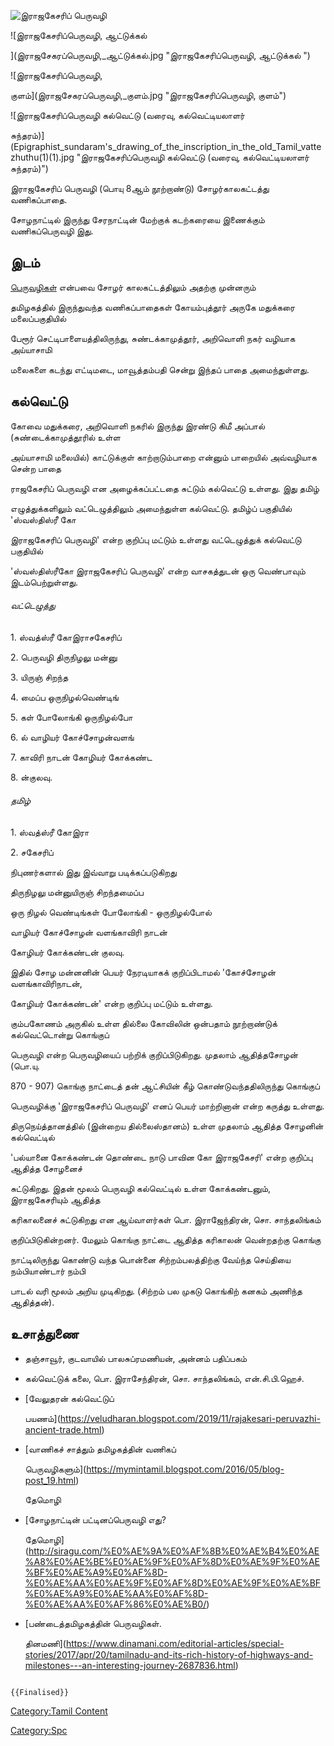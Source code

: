 ![இராஜகேசரிப் பெருவழி](Rajakesari_peruvazhi.jpg "இராஜகேசரிப் பெருவழி")
![இராஜகேசரிப்பெருவழி, ஆட்டுக்கல்
](இராஜசேகரப்பெருவழி,_ஆட்டுக்கல்.jpg "இராஜகேசரிப்பெருவழி, ஆட்டுக்கல் ")
![இராஜகேசரிப்பெருவழி,
குளம்](இராஜசேகரப்பெருவழி,_குளம்.jpg "இராஜகேசரிப்பெருவழி, குளம்")
![இராஜகேசரிப்பெருவழி கல்வெட்டு (வரைவு, கல்வெட்டியலாளர்
சுந்தரம்)](Epigraphist_sundaram's_drawing_of_the_inscription_in_the_old_Tamil_vattezhuthu(1)(1).jpg "இராஜகேசரிப்பெருவழி கல்வெட்டு (வரைவு, கல்வெட்டியலாளர் சுந்தரம்)")
இராஜகேசரிப் பெருவழி (பொயு 8ஆம் நூற்றாண்டு) சோழர்காலகட்டத்து வணிகப்பாதை.
சோழநாட்டில் இருந்து சேரநாட்டின் மேற்குக் கடற்கரையை இணைக்கும் வணிகப்பெருவழி இது.

## இடம்

[பெருவழிகள்](பெருவழிகள் "wikilink") என்பவை சோழர் காலகட்டத்திலும் அதற்கு முன்னரும்
தமிழகத்தில் இருந்துவந்த வணிகப்பாதைகள் கோயம்புத்தூர் அருகே மதுக்கரை மலைப்பகுதியில்
பேரூர் செட்டிபாளையத்திலிருந்து, சுண்டக்காமுத்தூர், அறிவொளி நகர் வழியாக அய்யாசாமி
மலைகளை கடந்து எட்டிமடை, மாவூத்தம்பதி சென்று இந்தப் பாதை அமைந்துள்ளது.

## கல்வெட்டு

கோவை மதுக்கரை, அறிவொளி நகரில் இருந்து இரண்டு கிமீ அப்பால் (சுண்டைக்காமுத்தூரில் உள்ள
அய்யாசாமி மலையில்) காட்டுக்குள் காற்றாடும்பாறை என்னும் பாறையில் அவ்வழியாக சென்ற பாதை
ராஜகேசரிப் பெருவழி என அழைக்கப்பட்டதை சுட்டும் கல்வெட்டு உள்ளது. இது தமிழ்
எழுத்துக்களிலும் வட்டெழுத்திலும் அமைந்துள்ள கல்வெட்டு. தமிழ்ப் பகுதியில் 'ஸ்வஸ்திஸ்ரீ கோ
இராஜகேசரிப் பெருவழி' என்ற குறிப்பு மட்டும் உள்ளது வட்டெழுத்துக் கல்வெட்டு பகுதியில்
'ஸ்வஸ்திஸ்ரீகோ இராஜகேசரிப் பெருவழி' என்ற வாசகத்துடன் ஒரு வெண்பாவும் இடம்பெற்றுள்ளது.

###### வட்டெழுத்து

1\. ஸ்வத்ஸ்ரீ கோஇராசகேசரிப்

2\. பெருவழி திருநிழலு மன்னு

3\. யிருஞ் சிறந்த

4\. மைப்ப ஒருநிழல்வெண்டிங்

5\. கள் போலோங்கி ஒருநிழல்போ

6\. ல் வாழியர் கோச்சோழன்வளங்

7\. காவிரி நாடன் கோழியர் கோக்கண்ட

8\. ன்குலவு.

###### தமிழ்

1\. ஸ்வத்ஸ்ரீ கோஇரா

2\. சகேசரிப்

நிபுணர்களால் இது இவ்வாறு படிக்கப்படுகிறது

திருநிழலு மன்னுயிருஞ் சிறந்தமைப்ப

ஒரு நிழல் வெண்டிங்கள் போலோங்கி - ஒருநிழல்போல்

வாழியர் கோச்சோழன் வளங்காவிரி நாடன்

கோழியர் கோக்கண்டன் குலவு.

இதில் சோழ மன்னனின் பெயர் நேரடியாகக் குறிப்பிடாமல் 'கோச்சோழன் வளங்காவிரிநாடன்,
கோழியர் கோக்கண்டன்' என்ற குறிப்பு மட்டும் உள்ளது.

கும்பகோணம் அருகில் உள்ள தில்லை கோவிலின் ஒன்பதாம் நூற்றாண்டுக் கல்வெட்டொன்று கொங்குப்
பெருவழி என்ற பெருவழியைப் பற்றிக் குறிப்பிடுகிறது. முதலாம் ஆதித்தசோழன் (பொ.யு.
870 - 907) கொங்கு நாட்டைத் தன் ஆட்சியின் கீழ் கொண்டுவந்ததிலிருந்து கொங்குப்
பெருவழிக்கு 'இராஜகேசரிப் பெருவழி' எனப் பெயர் மாற்றினான் என்ற கருத்து உள்ளது.

திருநெய்த்தானத்தில் (இன்றைய தில்லைஸ்தானம்) உள்ள முதலாம் ஆதித்த சோழனின் கல்வெட்டில்
'பல்யானை கோக்கண்டன் தொண்டை நாடு பாவின கோ இராஜகேசரி' என்ற குறிப்பு ஆதித்த சோழனைச்
சுட்டுகிறது. இதன் மூலம் பெருவழி கல்வெட்டில் உள்ள கோக்கண்டனும், இராஜகேசரியும் ஆதித்த
கரிகாலனைச் சுட்டுகிறது என ஆய்வாளர்கள் பொ. இராஜேந்திரன், சொ. சாந்தலிங்கம்
குறிப்பிடுகின்றனர். மேலும் கொங்கு நாட்டை ஆதித்த கரிகாலன் வென்றதற்கு கொங்கு
நாட்டிலிருந்து கொண்டு வந்த பொன்னை சிற்றம்பலத்திற்கு வேய்ந்த செய்தியை நம்பியாண்டார் நம்பி
பாடல் வரி மூலம் அறிய முடிகிறது. (சிற்றம் பல முகடு கொங்கிற் கனகம் அணிந்த ஆதித்தன்).

## உசாத்துணை

-   தஞ்சாவூர், குடவாயில் பாலசுப்ரமணியன், அன்னம் பதிப்பகம்
-   கல்வெட்டுக் கலை, பொ. இராசேந்திரன், சொ. சாந்தலிங்கம், என்.சி.பி.ஹெச்.
-   [வேலுதரன் கல்வெட்டுப்
    பயணம்](https://veludharan.blogspot.com/2019/11/rajakesari-peruvazhi-ancient-trade.html)
-   [வாணிகச் சாத்தும் தமிழகத்தின் வணிகப்
    பெருவழிகளும்](https://mymintamil.blogspot.com/2016/05/blog-post_19.html)
    தேமொழி
-   [சோழநாட்டின் பட்டினப்பெருவழி எது?
    தேமொழி](http://siragu.com/%E0%AE%9A%E0%AF%8B%E0%AE%B4%E0%AE%A8%E0%AE%BE%E0%AE%9F%E0%AF%8D%E0%AE%9F%E0%AE%BF%E0%AE%A9%E0%AF%8D-%E0%AE%AA%E0%AE%9F%E0%AF%8D%E0%AE%9F%E0%AE%BF%E0%AE%A9%E0%AE%AA%E0%AF%8D-%E0%AE%AA%E0%AF%86%E0%AE%B0/)
-   [பண்டைத்தமிழகத்தின் பெருவழிகள்.
    தினமணி](https://www.dinamani.com/editorial-articles/special-stories/2017/apr/20/tamilnadu-and-its-rich-history-of-highways-and-milestones---an-interesting-journey-2687836.html)

```{=mediawiki}
{{Finalised}}
```
[Category:Tamil Content](Category:Tamil_Content "wikilink")
[Category:Spc](Category:Spc "wikilink")
